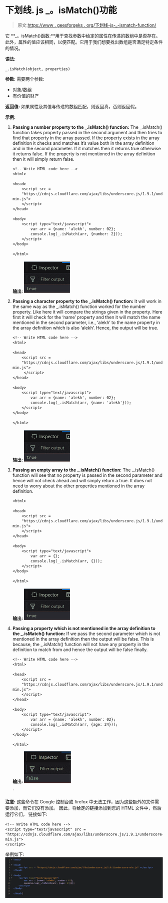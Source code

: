 # 下划线. js _。isMatch()功能

> 原文:[https://www . geesforgeks . org/下划线-js-_-ismatch-function/](https://www.geeksforgeeks.org/underscore-js-_-ismatch-function/)

它 **_。isMatch()函数:**用于查找参数中给定的属性在传递的数组中是否存在。此外，属性的值应该相同，以便匹配。它用于我们想要找出数组是否满足特定条件的情况。

**语法:**

```
_.isMatch(object, properties)
```

**参数:**
需要两个参数:

*   对象/数组
*   有价值的财产

**返回值:**
如果属性及其值与传递的数组匹配，则返回真，否则返回假。

**示例:**

1.  **Passing a number property to the _.isMatch() function:**
    The _.isMatch() function takes property passed in the second argument and then tries to find that property in the array passed. If the property exists in the array definition it checks and matches it’s value both in the array definition and in the second parameter. If it matches then it returns true otherwise it returns false. If the property is not mentioned in the array definition then it will simply return false.

    ```
    <!-- Write HTML code here -->
    <html>

    <head>
        <script src = 
        "https://cdnjs.cloudflare.com/ajax/libs/underscore.js/1.9.1/underscore-min.js">
        </script>
    </head>

    <body>
        <script type="text/javascript">
            var arr = {name: 'alekh', number: 02};
            console.log(_.isMatch(arr, {number: 2}));
        </script>
    </body>

    </html>
    ```

    **输出:** ![](img/2901ec0dfa9990906964c676b22f5227.png)

2.  **Passing a character property to the _.isMatch() function:**
    It will work in the same way as the _.isMatch() function worked for the number property. Like here it will compare the strings given in the property. Here first it will check for the ‘name’ property and then it will match the name mentioned in the second parameter, i.e., ‘alekh’ to the name property in the array definition which is also ‘alekh’. Hence, the output will be true.

    ```
    <!-- Write HTML code here -->
    <html>

    <head>
        <script src = 
        "https://cdnjs.cloudflare.com/ajax/libs/underscore.js/1.9.1/underscore-min.js">
         </script>
    </head>

    <body>
        <script type="text/javascript">
            var arr = {name: 'alekh', number: 02};
            console.log(_.isMatch(arr, {name: 'alekh'}));
        </script>
    </body>

    </html>
    ```

    **输出:** ![](img/2901ec0dfa9990906964c676b22f5227.png)

3.  **Passing an empty array to the _.isMatch() function:**
    The _.isMatch() function will see that no property is passed in the second parameter and hence will not check ahead and will simply return a true. It does not need to worry about the other properties mentioned in the array definition.

    ```
    <html>

    <head>
        <script src = 
        "https://cdnjs.cloudflare.com/ajax/libs/underscore.js/1.9.1/underscore-min.js">
        </script>
    </head>

    <body>
        <script type="text/javascript">
            var arr = {};
            console.log(_.isMatch(arr, {}));
        </script>
    </body>

    </html>
    ```

    **输出:** ![](img/2901ec0dfa9990906964c676b22f5227.png)

4.  **Passing a property which is not mentioned in the array definition to the _.isMatch() function:**
    If we pass the second parameter which is not mentioned in the array definition then the output will be false. This is because, the _.isMatch() function will not have any property in the definition to match from and hence the output will be false finally.

    ```
    <!-- Write HTML code here -->
    <html>

    <head>
        <script src = 
        "https://cdnjs.cloudflare.com/ajax/libs/underscore.js/1.9.1/underscore-min.js">
        </script>
    </head>

    <body>
        <script type="text/javascript">
            var arr = {name: 'alekh', number: 02};
            console.log(_.isMatch(arr, {age: 24}));
        </script>
    </body>

    </html>
    ```

    **输出:** ![](img/64feafc4ac300b69af57cee1599c8297.png)

    `

**注意:**
这些命令在 Google 控制台或 firefox 中无法工作，因为这些额外的文件需要添加，而它们没有添加。
因此，将给定的链接添加到您的 HTML 文件中，然后运行它们。
链接如下:

```
<!-- Write HTML code here -->
<script type="text/javascript" src =
"https://cdnjs.cloudflare.com/ajax/libs/underscore.js/1.9.1/underscore-min.js">
</script>
```

举例如下:
![](img/35918be63666890b6c226eaf05c9e550.png)